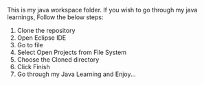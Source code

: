 This is my java workspace folder.
If you wish to go through my java learnings, Follow the below steps:

1. Clone the repository
2. Open Eclipse IDE
3. Go to file
4. Select Open Projects from File System
5. Choose the Cloned directory
6. Click Finish
7. Go through my Java Learning and Enjoy...
